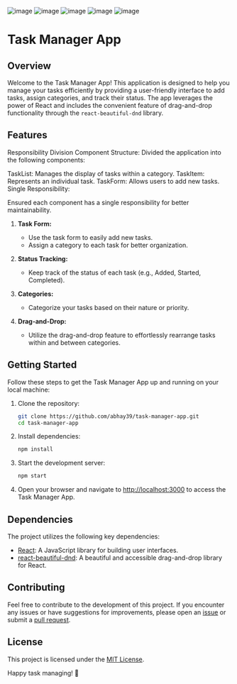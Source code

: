 ![image](https://github.com/abhay39/company-project/assets/84112755/185cb41a-8651-462b-b1b8-c4334a7ee2ef)
![image](https://github.com/abhay39/company-project/assets/84112755/0e510f62-42a7-46ad-8c8d-e72f4bce2d04)
![image](https://github.com/abhay39/company-project/assets/84112755/e3528da9-1290-4b46-93fb-b893fadf6a9d)
![image](https://github.com/abhay39/company-project/assets/84112755/756bbb17-3095-4f4a-85e0-c2691a31eeef)
![image](https://github.com/abhay39/company-project/assets/84112755/a2ef5b4f-1470-46aa-8740-c98a5ce01ff9)




# Task Manager App

## Overview

Welcome to the Task Manager App! This application is designed to help you manage your tasks efficiently by providing a user-friendly interface to add tasks, assign categories, and track their status. The app leverages the power of React and includes the convenient feature of drag-and-drop functionality through the `react-beautiful-dnd` library.

## Features

Responsibility Division
Component Structure:
Divided the application into the following components:

TaskList: Manages the display of tasks within a category.
TaskItem: Represents an individual task.
TaskForm: Allows users to add new tasks.
Single Responsibility:

Ensured each component has a single responsibility for better maintainability.

1. **Task Form:**
   - Use the task form to easily add new tasks.
   - Assign a category to each task for better organization.

2. **Status Tracking:**
   - Keep track of the status of each task (e.g., Added, Started, Completed).

3. **Categories:**
   - Categorize your tasks based on their nature or priority.

4. **Drag-and-Drop:**
   - Utilize the drag-and-drop feature to effortlessly rearrange tasks within and between categories.

## Getting Started

Follow these steps to get the Task Manager App up and running on your local machine:

1. Clone the repository:

    ```bash
    git clone https://github.com/abhay39/task-manager-app.git
    cd task-manager-app
    ```

2. Install dependencies:

    ```bash
    npm install
    ```

3. Start the development server:

    ```bash
    npm start
    ```

4. Open your browser and navigate to [http://localhost:3000](http://localhost:3000) to access the Task Manager App.

## Dependencies

The project utilizes the following key dependencies:

- [React](https://reactjs.org/): A JavaScript library for building user interfaces.
- [react-beautiful-dnd](https://github.com/atlassian/react-beautiful-dnd): A beautiful and accessible drag-and-drop library for React.

## Contributing

Feel free to contribute to the development of this project. If you encounter any issues or have suggestions for improvements, please open an [issue](https://github.com/your-username/task-manager-app/issues) or submit a [pull request](https://github.com/your-username/task-manager-app/pulls).

## License

This project is licensed under the [MIT License](LICENSE.md).

Happy task managing! 🚀

